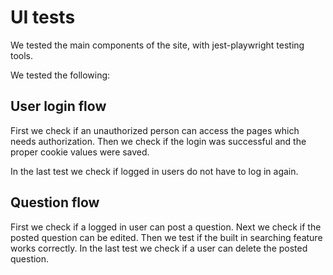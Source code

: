 # UI tests

We tested the main components of the site, with jest-playwright testing tools.

We tested the following:

## User login flow

First we check if an unauthorized person can access the pages which needs authorization. Then we check if the login was successful and the proper cookie values were saved.

In the last test we check if logged in users do not have to log in again.

## Question flow

First we check if a logged in user can post a question. Next we check if the posted question can be edited. Then we test if the built in searching feature works correctly. In the last test we check if a user can delete the posted question.